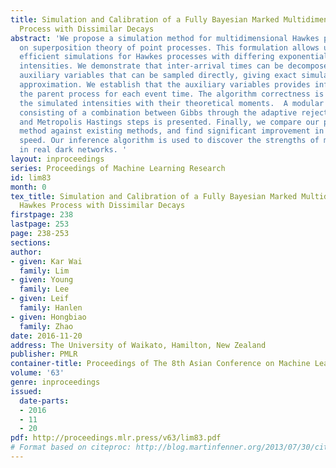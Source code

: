 ```yaml
---
title: Simulation and Calibration of a Fully Bayesian Marked Multidimensional Hawkes
  Process with Dissimilar Decays
abstract: 'We propose a simulation method for multidimensional Hawkes processes based
  on superposition theory of point processes. This formulation allows us to design
  efficient simulations for Hawkes processes with differing exponentially decaying
  intensities. We demonstrate that inter-arrival times can be decomposed into simpler
  auxiliary variables that can be sampled directly, giving exact simulation with no
  approximation. We establish that the auxiliary variables provides information on
  the parent process for each event time. The algorithm correctness is shown by verifying
  the simulated intensities with their theoretical moments.  A modular inference procedure
  consisting of a combination between Gibbs through the adaptive rejection sampling
  and Metropolis Hastings steps is presented. Finally, we compare our proposed simulation
  method against existing methods, and find significant improvement in terms of algorithm
  speed. Our inference algorithm is used to discover the strengths of mutually excitations
  in real dark networks. '
layout: inproceedings
series: Proceedings of Machine Learning Research
id: lim83
month: 0
tex_title: Simulation and Calibration of a Fully Bayesian Marked Multidimensional
  Hawkes Process with Dissimilar Decays
firstpage: 238
lastpage: 253
page: 238-253
sections: 
author:
- given: Kar Wai
  family: Lim
- given: Young
  family: Lee
- given: Leif
  family: Hanlen
- given: Hongbiao
  family: Zhao
date: 2016-11-20
address: The University of Waikato, Hamilton, New Zealand
publisher: PMLR
container-title: Proceedings of The 8th Asian Conference on Machine Learning
volume: '63'
genre: inproceedings
issued:
  date-parts:
  - 2016
  - 11
  - 20
pdf: http://proceedings.mlr.press/v63/lim83.pdf
# Format based on citeproc: http://blog.martinfenner.org/2013/07/30/citeproc-yaml-for-bibliographies/
---
```

